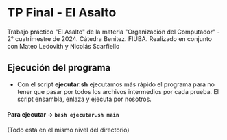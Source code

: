 # TP Final - El Asalto
Trabajo práctico "El Asalto" de la materia "Organización del Computador" - 2° cuatrimestre de 2024. Cátedra Benitez. FIUBA.
Realizado en conjunto con Mateo Ledovith y Nicolás Scarfiello

## Ejecución del programa

- Con el script **ejecutar.sh** ejecutamos más rápido el programa para no tener que pasar por todos los archivos intermedios por cada prueba. El script ensambla, enlaza y ejecuta por nosotros.

#### Para ejecutar -> `bash ejecutar.sh main`
(Todo está en el mismo nivel del directorio)
